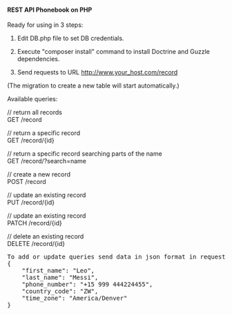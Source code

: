 <h4>REST API Phonebook on PHP</h4>

Ready for using in 3 steps:

1. Edit DB.php file to set DB credentials.

2. Execute "composer install" command to install Doctrine and Guzzle dependencies.

3. Send requests to URL http://www.your_host.com/record

(The migration to create a new table will start automatically.)

Available queries:

// return all records<br>
GET /record

// return a specific record<br>
GET /record/{id}

// return a specific record searching parts of the name<br>
GET /record/?search=name

// create a new record<br>
POST /record

// update an existing record<br>
PUT /record/{id}

// update an existing record<br>
PATCH /record/{id}

// delete an existing record<br>
DELETE /record/{id}

<pre>
To add or update queries send data in json format in request body, for example:
{
    "first_name": "Leo",
    "last_name": "Messi",
    "phone_number": "+15 999 444224455",
    "country_code": "ZW",
    "time_zone": "America/Denver"
}
</pre>
